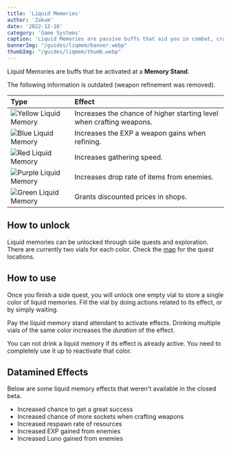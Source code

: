 ```yaml
---
title: 'Liquid Memories'
author: 'Zakum'
date: '2022-12-18'
category: 'Game Systems'
caption: 'Liquid Memories are passive buffs that aid you in combat, crafting, and resource gathering.'
bannerImg: "/guides/liqmem/banner.webp"
thumbImg: "/guides/liqmem/thumb.webp"
---
```


Liquid Memories are buffs that be activated at a **Memory Stand**.

<script>
    import StickyNote from '$lib/components/StickyNote.svelte';
</script>

<StickyNote type="warning">
    The following information is outdated (weapon refinement was removed).
</StickyNote>

| Type           | Effect         |
| :------------- | :------------- |
| ![Yellow Liquid Memory](/images/liquidMemory/yellow.svg) | Increases the chance of higher starting level when crafting weapons. |
| ![Blue Liquid Memory](/images/liquidMemory/blue.svg)     | Increases the EXP a weapon gains when refining. |
| ![Red Liquid Memory](/images/liquidMemory/red.svg)       | Increases gathering speed. |
| ![Purple Liquid Memory](/images/liquidMemory/purple.svg) | Increases drop rate of items from enemies. |
| ![Green Liquid Memory](/images/liquidMemory/green.svg)   | Grants discounted prices in shops. |

## How to unlock
Liquid memories can be unlocked through side quests and exploration. There are currently two vials for each color. Check the [map](/map) for the quest locations.

## How to use
Once you finish a side quest, you will unlock one empty vial to store a single color of liquid memories.
Fill the vial by doing actions related to its effect, or by simply waiting.

Pay the liquid memory stand attendant to activate effects. Drinking multiple vials of the same color increases the *duration* of the effect.

You can not drink a liquid memory if its effect is already active. You need to completely use it up to reactivate that color.

## Datamined Effects
Below are some liquid memory effects that weren't available in the closed beta.
- Increased chance to get a great success
- Increased chance of more sockets when crafting weapons 
- Increased respawn rate of resources
- Increased EXP gained from enemies
- Increased Luno gained from enemies